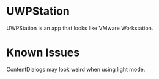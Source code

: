 # UWPStation

UWPStation is an app that looks like VMware Workstation.

# Known Issues

ContentDialogs may look weird when using light mode.
